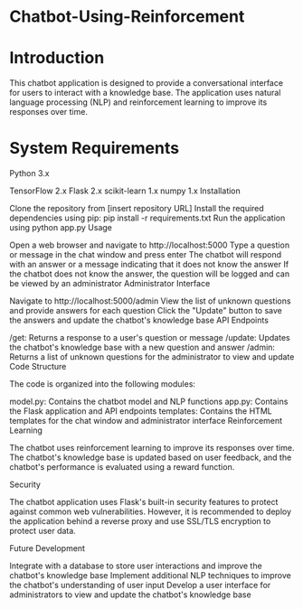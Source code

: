 # Chatbot-Using-Reinforcement
# Introduction
This chatbot application is designed to provide a conversational interface for users to interact with a knowledge base. The application uses natural language processing (NLP) and reinforcement learning to improve its responses over time.

# System Requirements

Python 3.x

TensorFlow 2.x
Flask 2.x
scikit-learn 1.x
numpy 1.x
Installation

Clone the repository from [insert repository URL]
Install the required dependencies using pip: pip install -r requirements.txt
Run the application using python app.py
Usage

Open a web browser and navigate to http://localhost:5000
Type a question or message in the chat window and press enter
The chatbot will respond with an answer or a message indicating that it does not know the answer
If the chatbot does not know the answer, the question will be logged and can be viewed by an administrator
Administrator Interface

Navigate to http://localhost:5000/admin
View the list of unknown questions and provide answers for each question
Click the "Update" button to save the answers and update the chatbot's knowledge base
API Endpoints

/get: Returns a response to a user's question or message
/update: Updates the chatbot's knowledge base with a new question and answer
/admin: Returns a list of unknown questions for the administrator to view and update
Code Structure

The code is organized into the following modules:

model.py: Contains the chatbot model and NLP functions
app.py: Contains the Flask application and API endpoints
templates: Contains the HTML templates for the chat window and administrator interface
Reinforcement Learning

The chatbot uses reinforcement learning to improve its responses over time. The chatbot's knowledge base is updated based on user feedback, and the chatbot's performance is evaluated using a reward function.

Security

The chatbot application uses Flask's built-in security features to protect against common web vulnerabilities. However, it is recommended to deploy the application behind a reverse proxy and use SSL/TLS encryption to protect user data.

Future Development

Integrate with a database to store user interactions and improve the chatbot's knowledge base
Implement additional NLP techniques to improve the chatbot's understanding of user input
Develop a user interface for administrators to view and update the chatbot's knowledge base
